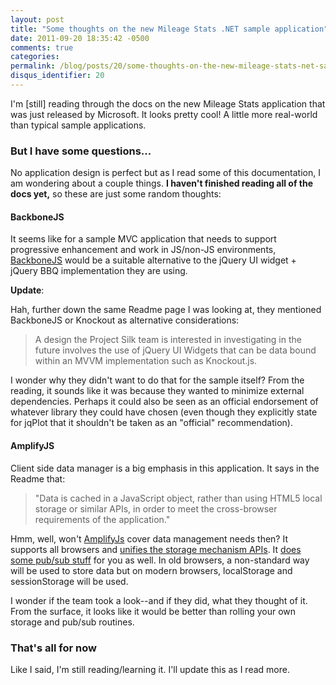 ```yaml
---
layout: post
title: "Some thoughts on the new Mileage Stats .NET sample application"
date: 2011-09-20 18:35:42 -0500
comments: true
categories:
permalink: /blog/posts/20/some-thoughts-on-the-new-mileage-stats-net-sample
disqus_identifier: 20
---
```


I'm [still] reading through the docs on the new Mileage Stats application that was just released by Microsoft. It looks pretty cool! A little more real-world than typical sample applications.

### But I have some questions...

No application design is perfect but as I read some of this documentation, I am wondering about a couple things. **I haven't finished reading all of the docs yet,** so these are just some random thoughts:

#### BackboneJS

It seems like for a sample MVC application that needs to support progressive enhancement and work in JS/non-JS environments, [BackboneJS](http://backbonejs.com/) would be a suitable alternative to the jQuery UI widget + jQuery BBQ implementation they are using.

**Update**:

Hah, further down the same Readme page I was looking at, they mentioned BackboneJS or Knockout as alternative considerations:

> A design the Project Silk team is interested in investigating in the future involves the use of jQuery UI Widgets that can be data bound within an MVVM implementation such as Knockout.js.

I wonder why they didn't want to do that for the sample itself? From the reading, it sounds like it was because they wanted to minimize external dependencies. Perhaps it could also be seen as an official endorsement of whatever library they could have chosen (even though they explicitly state for jqPlot that it shouldn't be taken as an "official" recommendation).

#### AmplifyJS

Client side data manager is a big emphasis in this application. It says in the Readme that:

> "Data is cached in a JavaScript object, rather than using HTML5 local storage or similar APIs, in order to meet the cross-browser requirements of the application."

Hmm, well, won't [AmplifyJs](http://amplifyjs.com) cover data management needs then? It supports all browsers and [unifies the storage mechanism APIs](http://amplifyjs.com/api/store/). It [does some pub/sub stuff](http://amplifyjs.com/api/pubsub/) for you as well. In old browsers, a non-standard way will be used to store data but on modern browsers, localStorage and sessionStorage will be used.

I wonder if the team took a look--and if they did, what they thought of it. From the surface, it looks like it would be better than rolling your own storage and pub/sub routines.

### That's all for now

Like I said, I'm still reading/learning it. I'll update this as I read more.